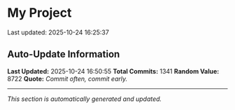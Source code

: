 # My Project


Last updated: 2025-10-24 16:25:37




































































































































































































































































































































































































































































































































































































































































































































































































































































































































































































































































































































































































































































































































































































































































































































































































































































































































































































## Auto-Update Information

**Last Updated:** 2025-10-24 16:50:55
**Total Commits:** 1341
**Random Value:** 8722
**Quote:** _Commit often, commit early._

---
_This section is automatically generated and updated._